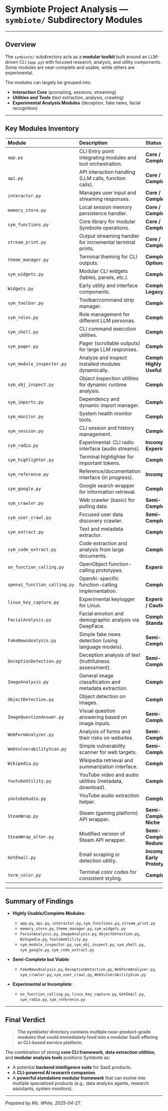 # Symbiote Project Analysis — `symbiote/` Subdirectory Modules

---

## Overview

The `symbiote/` subdirectory acts as a **modular toolkit** built around an LLM-driven CLI (`app.py`) with focused research, analysis, and utility components.  
Some modules are near-complete and usable, while others are experimental.

The modules can largely be grouped into:

- **Interaction Core** (prompting, sessions, streaming)
- **Utilities and Tools** (text extraction, analysis, crawling)
- **Experimental Analysis Modules** (deception, fake news, facial recognition)

---

## Key Modules Inventory

| Module | Description | Status |
|:---|:---|:---|
| `app.py` | CLI Entry point integrating modules and tool orchestration. | **Core / Complete** |
| `api.py` | API interaction handling (LLM calls, function calls). | **Core / Complete** |
| `interactor.py` | Manages user input and streaming responses. | **Core / Complete** |
| `memory_store.py` | Local session memory persistence handler. | **Core / Complete** |
| `sym_functions.py` | Core library for modular Symbiote operations. | **Core / Complete** |
| `stream_print.py` | Output streaming handler for incremental terminal prints. | **Core / Complete** |
| `theme_manager.py` | Terminal theming for CLI outputs. | **Complete / Optional** |
| `sym_widgets.py` | Modular CLI widgets (tables, panels, etc.). | **Complete** |
| `Widgets.py` | Early utility and interface components. | **Complete / Legacy** |
| `sym_toolbar.py` | Toolbar/command strip manager. | **Complete** |
| `sym_roles.py` | Role management for different LLM personas. | **Complete** |
| `sym_shell.py` | CLI command execution utilities. | **Complete** |
| `sym_pager.py` | Pager (scrollable outputs) for large LLM responses. | **Complete** |
| `sym_module_inspector.py` | Analyze and inspect installed modules dynamically. | **Complete / Highly Useful** |
| `sym_obj_inspect.py` | Object inspection utilities for dynamic runtime analysis. | **Complete** |
| `sym_imports.py` | Dependency and dynamic import manager. | **Complete** |
| `sym_monitor.py` | System health monitor tools. | **Complete** |
| `sym_session.py` | CLI session and history management. | **Complete** |
| `sym_radio.py` | Experimental: CLI radio interface (audio streams). | **Incomplete / Experimental** |
| `sym_highlighter.py` | Terminal highlighter for important tokens. | **Complete** |
| `sym_reference.py` | Reference/documentation interface (in progress). | **Incomplete** |
| `sym_google.py` | Google search wrapper for information retrieval. | **Complete** |
| `sym_crawler.py` | Web crawler (basic) for pulling data. | **Semi-Complete** |
| `sym_user_crawl.py` | Focused user data discovery crawler. | **Semi-Complete** |
| `sym_extract.py` | Text and metadata extractor. | **Complete** |
| `sym_code_extract.py` | Code extraction and analysis from large documents. | **Complete** |
| `oo_function_calling.py` | OpenObject function-calling prototypes. | **Experimental** |
| `openai_function_calling.py` | OpenAI-specific function-calling implementation. | **Complete** |
| `linux_key_capture.py` | Experimental keylogger for Linux. | **Experimental / Caution** |
| `FacialAnalysis.py` | Facial emotion and demographic analysis via DeepFace. | **Complete / Standalone** |
| `FakeNewsAnalysis.py` | Simple fake news detection (using language models). | **Semi-Complete** |
| `DeceptionDetection.py` | Deception analysis of text (truthfulness assessment). | **Semi-Complete** |
| `ImageAnalysis.py` | General image classification and metadata extraction. | **Complete** |
| `ObjectDetection.py` | Object detection on images. | **Complete** |
| `ImageQuestionAnswer.py` | Visual question answering based on image inputs. | **Semi-Complete** |
| `WebFormAnalyzer.py` | Analysis of forms and their risks on websites. | **Semi-Complete** |
| `WebVulnerabilityScan.py` | Simple vulnerability scanner for web targets. | **Semi-Complete** |
| `Wikipedia.py` | Wikipedia retrieval and summarization interface. | **Complete** |
| `YoutubeUtility.py` | YouTube video and audio utilities (metadata, download). | **Complete** |
| `youtubeAudio.py` | YouTube audio extraction helper. | **Complete** |
| `SteamWrap.py` | Steam (gaming platform) API wrapper. | **Semi-Complete / Niche** |
| `SteamWrap_alter.py` | Modified version of Steam API wrapper. | **Semi-Complete / Redundant** |
| `GetEmail.py` | Email scraping or detection utility. | **Incomplete / Early Prototype** |
| `term_color.py` | Terminal color codes for consistent styling. | **Complete** |

---

## Summary of Findings

- **Highly Usable/Complete Modules**:
  - `app.py`, `api.py`, `interactor.py`, `sym_functions.py`, `stream_print.py`
  - `memory_store.py`, `theme_manager.py`, `sym_widgets.py`
  - `FacialAnalysis.py`, `ImageAnalysis.py`, `ObjectDetection.py`, `Wikipedia.py`, `YoutubeUtility.py`
  - `sym_module_inspector.py`, `sym_obj_inspect.py`, `sym_shell.py`, `sym_google.py`, `sym_code_extract.py`
  
- **Semi-Complete but Viable**:
  - `FakeNewsAnalysis.py`, `DeceptionDetection.py`, `WebFormAnalyzer.py`, `sym_crawler.py`, `sym_user_crawl.py`, `WebVulnerabilityScan.py`
  
- **Experimental or Incomplete**:
  - `oo_function_calling.py`, `linux_key_capture.py`, `GetEmail.py`, `sym_radio.py`, `sym_reference.py`
  
---

## Final Verdict

> **The symbiote/ directory contains multiple near-product-grade modules that could immediately feed into a modular SaaS offering or CLI-based service platform.**

The combination of strong **core CLI framework**, **data extraction utilities**, and **modular analysis tools** positions Symbiote as:
- A potential **backend intelligence suite** for SaaS products.
- A **CLI-powered AI research companion**.
- A **powerful standalone modular framework** that can evolve into multiple specialized products (e.g., data analysis agents, research assistants, system monitors).

---

*Prepared by Ms. White, 2025-04-27.*


